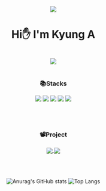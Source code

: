 <div align=center>

<img src="https://capsule-render.vercel.app/api?types=wave&color=C1ECE4&height=150" />
  
# Hi✋ I'm Kyung A
<br/>
<a href="https://hits.seeyoufarm.com"><img src="https://hits.seeyoufarm.com/api/count/incr/badge.svg?url=https%3A%2F%2Fgithub.com%2Fkyunga1126&count_bg=%233AA6B9&title_bg=%23FF9EAA&icon=&icon_color=%23FFD0D0&title=hits&edge_flat=false"/></a>

<br/>
<br/>

### 📚Stacks
<img src="https://img.shields.io/badge/java-007396?style=for-the-badge&logo=OpenJDK&logoColor=white"> 
<img src="https://img.shields.io/badge/Spring-6DB33F?style=for-the-badge&logo=Spring&logoColor=white"> 
<img src="https://img.shields.io/badge/HTML5-E34F26?style=for-the-badge&logo=html5&logoColor=FFF"/>
<img src="https://img.shields.io/badge/CSS3-1572B6?style=for-the-badge&logo=css3&logoColor=FFF"/> 
<img src="https://img.shields.io/badge/GitHub-EAEAEA?style=for-the-badge&logo=github&logoColor=000"/> 

<br/>
<br/>
<br/>
<br/>

### 📽️Project
<a href="https://github.com/kyunga1126/ChatBot_Project">
  <img align="center" src="https://github-readme-stats.vercel.app/api/pin/?username=kyunga1126&repo=ChatBot_Project&theme=panda" />
</a>
<a href="https://github.com/kyunga1126/Rank_Game">
  <img align="center" src="https://github-readme-stats.vercel.app/api/pin/?username=kyunga1126&repo=Rank_Game&theme=panda" />
</a>

<br/>
<br/>
<br/>
<br/>

![Anurag's GitHub stats](https://github-readme-stats.vercel.app/api?username=kyunga1126&theme=panda)
![Top Langs](https://github-readme-stats.vercel.app/api/top-langs/?username=kyunga1126&layout=compact&theme=panda)

</div>
